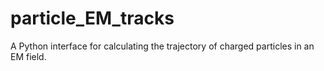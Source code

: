 # particle_EM_tracks
A Python interface for calculating the trajectory of charged particles in an EM field.
